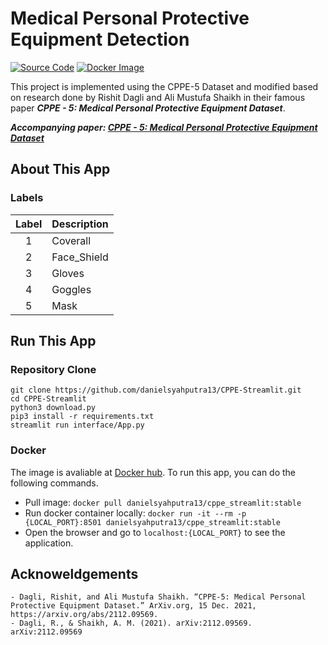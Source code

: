 # Medical Personal Protective Equipment Detection

[![Source Code](https://img.shields.io/badge/Google%20Drive-4285F4?style=for-the-badge&logo=googledrive&logoColor=white)](https://drive.google.com/drive/folders/1DlRUOuUZrDrEhnkIJFo-ilAfVrKsz5k9?usp=sharing)
[![Docker Image](https://img.shields.io/badge/docker-%230db7ed.svg?style=for-the-badge&logo=docker&logoColor=white)](https://hub.docker.com/repository/docker/danielsyahputra13/cppe_streamlit)

This project is implemented using the CPPE-5 Dataset and modified based on research done by Rishit Dagli and Ali Mustufa Shaikh in their famous paper _**CPPE - 5: Medical Personal Protective Equipment Dataset**_.

_**Accompanying paper: [CPPE - 5: Medical Personal Protective Equipment Dataset](https://arxiv.org/abs/2112.09569)**_

## About This App

### Labels
| Label | Description |
|:----:|:-------------|
| 1 | Coverall |
| 2 | Face_Shield |
| 3 | Gloves |
| 4 | Goggles |
| 5 | Mask |

## Run This App

### Repository Clone
```
git clone https://github.com/danielsyahputra13/CPPE-Streamlit.git
cd CPPE-Streamlit
python3 download.py
pip3 install -r requirements.txt
streamlit run interface/App.py
```

### Docker
The image is avaliable at [Docker hub](https://hub.docker.com/repository/docker/danielsyahputra13/cppe_streamlit). To run this app, you can do the following commands.

- Pull image: `docker pull danielsyahputra13/cppe_streamlit:stable`
- Run docker container locally: `docker run -it --rm -p {LOCAL_PORT}:8501 danielsyahputra13/cppe_streamlit:stable`
- Open the browser and go to `localhost:{LOCAL_PORT}` to see the application.

## Acknoweldgements

```
- Dagli, Rishit, and Ali Mustufa Shaikh. “CPPE-5: Medical Personal Protective Equipment Dataset.” ArXiv.org, 15 Dec. 2021, https://arxiv.org/abs/2112.09569. 
- Dagli, R., & Shaikh, A. M. (2021). arXiv:2112.09569. arXiv:2112.09569
```
